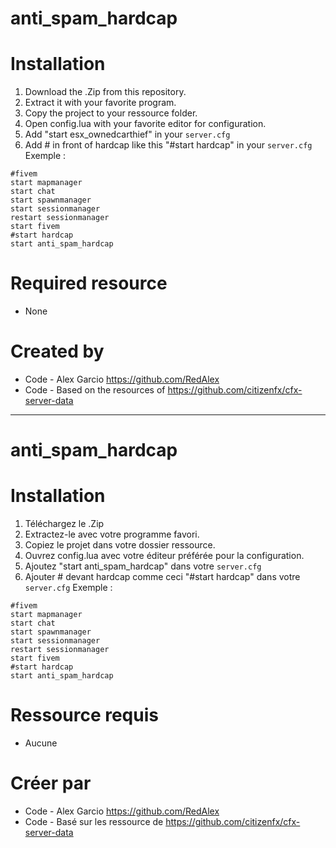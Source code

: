 # anti_spam_hardcap


# Installation
1. Download the .Zip from this repository.
2. Extract it with your favorite program.
3. Copy the project to your ressource folder.
4. Open config.lua with your favorite editor for configuration.
5. Add "start esx_ownedcarthief" in your `server.cfg`
6. Add # in front of hardcap like this "#start hardcap" in your `server.cfg`
Exemple :
```
#fivem
start mapmanager
start chat
start spawnmanager
start sessionmanager
restart sessionmanager
start fivem
#start hardcap
start anti_spam_hardcap
```

# Required resource
- None

# Created by
- Code - Alex Garcio     https://github.com/RedAlex
- Code - Based on the resources of https://github.com/citizenfx/cfx-server-data
___
# anti_spam_hardcap

# Installation
1. Téléchargez le .Zip
2. Extractez-le avec votre programme favori.
3. Copiez le projet dans votre dossier ressource.
4. Ouvrez config.lua avec votre éditeur préférée pour la configuration.
5. Ajoutez "start anti_spam_hardcap" dans votre `server.cfg`
6. Ajouter # devant hardcap comme ceci "#start hardcap" dans votre `server.cfg`
Exemple :
```
#fivem
start mapmanager
start chat
start spawnmanager
start sessionmanager
restart sessionmanager
start fivem
#start hardcap
start anti_spam_hardcap
```

# Ressource requis
- Aucune


# Créer par
- Code - Alex Garcio    https://github.com/RedAlex
- Code - Basé sur les ressource de https://github.com/citizenfx/cfx-server-data